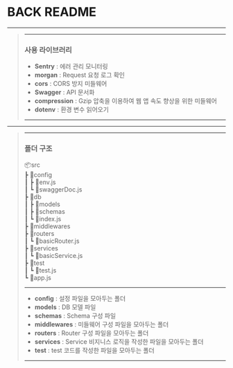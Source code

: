 # BACK README

---

> ---
>
> ### 사용 라이브러리
>
> - **Sentry** : 에러 관리 모니터링
> - **morgan** : Request 요청 로그 확인
> - **cors** : CORS 방지 미들웨어
> - **Swagger** : API 문서화
> - **compression** : Gzip 압축을 이용하여 웹 앱 속도 향상을 위한 미들웨어
> - **dotenv** : 환경 변수 읽어오기
>
> ---

---

> ---
>
> ### 폴더 구조
>
> 📦src  
> ┣ 📂config  
> ┃ ┣ 📜env.js  
> ┃ ┗ 📜swaggerDoc.js  
> ┣ 📂db  
> ┃ ┣ 📂models  
> ┃ ┣ 📂schemas  
> ┃ ┗ 📜index.js  
> ┣ 📂middlewares  
> ┣ 📂routers  
> ┃ ┗ 📜basicRouter.js  
> ┣ 📂services  
> ┃ ┗ 📜basicService.js  
> ┣ 📂test  
> ┃ ┗ 📜test.js  
> ┗ 📜app.js  
>
> ---
>
> - **config** : 설정 파일을 모아두는 폴더
> - **models** : DB 모델 파일
> - **schemas** : Schema 구성 파일
> - **middlewares** : 미들웨어 구성 파일을 모아두는 폴더
> - **routers** : Router 구성 파일을 모아두는 폴더
> - **services** : Service 비지니스 로직을 작성한 파일을 모아두는 폴더
> - **test** : test 코드를 작성한 파일을 모아두는 폴더
>
> ---

